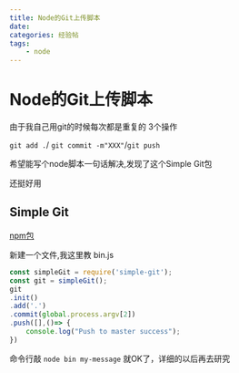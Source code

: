 ```yaml
---
title: Node的Git上传脚本
date: 
categories: 经验帖
tags: 
    - node
---
```


# Node的Git上传脚本

由于我自己用git的时候每次都是重复的 3个操作

`git add .`/ `git commit -m"XXX"`/`git push` 

希望能写个node脚本一句话解决,发现了这个Simple Git包

还挺好用

## Simple Git

[npm包](https://www.npmjs.com/package/simple-git)

新建一个文件,我这里教 bin.js

```js
const simpleGit = require('simple-git');
const git = simpleGit();
git
.init()
.add('.')
.commit(global.process.argv[2])
.push([],()=> {
    console.log("Push to master success");
})
```

命令行敲 `node bin my-message` 就OK了，详细的以后再去研究